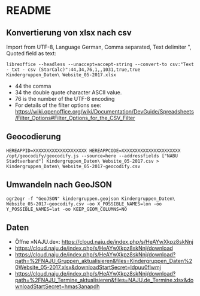 # README

## Konvertierung von xlsx nach csv

Import from UTF-8, Language German, Comma separated, Text delimiter ", Quoted
field as text:

```shell
libreoffice --headless --unaccept=accept-string --convert-to csv:"Text - txt - csv (StarCalc)":44,34,76,1,,1031,true,true Kindergruppen_Daten\ Website_05-2017.xlsx
```

- 44 the comma
- 34 the double quote character ASCII value.
- 76 is the number of the UTF-8 encoding
- For details of the filter options see: <https://wiki.openoffice.org/wiki/Documentation/DevGuide/Spreadsheets/Filter_Options#Filter_Options_for_the_CSV_Filter>

## Geocodierung

```shell
HEREAPPID=XXXXXXXXXXXXXXXXXXXX HEREAPPCODE=XXXXXXXXXXXXXXXXXXXXXX /opt/geocodify/geocodify.js --source=here --addressfields ["NABU Stadtverband"] Kindergruppen_Daten\ Website_05-2017.csv > Kindergruppen_Daten\ Website_05-2017-geocodify.csv
```

## Umwandeln nach GeoJSON

```shell
ogr2ogr -f "GeoJSON" kindergruppen.geojson Kindergruppen_Daten\ Website_05-2017-geocodify.csv -oo X_POSSIBLE_NAMES=lon -oo Y_POSSIBLE_NAMES=lat -oo KEEP_GEOM_COLUMNS=NO
```

## Daten 

- Öffne »NAJU.de«: https://cloud.naju.de/index.php/s/HeAYwXkpz8skNnj
- https://cloud.naju.de/index.php/s/HeAYwXkpz8skNnj/download
- https://cloud.naju.de/index.php/s/HeAYwXkpz8skNnj/download?path=%2FNAJU_Gruppen_aktualisieren&files=Kindergruppen_Daten%20Website_05-2017.xlsx&downloadStartSecret=ldpuu0flwmj
- https://cloud.naju.de/index.php/s/HeAYwXkpz8skNnj/download?path=%2FNAJU_Termine_aktualisieren&files=NAJU.de_Termine.xlsx&downloadStartSecret=hmas3anapdh

